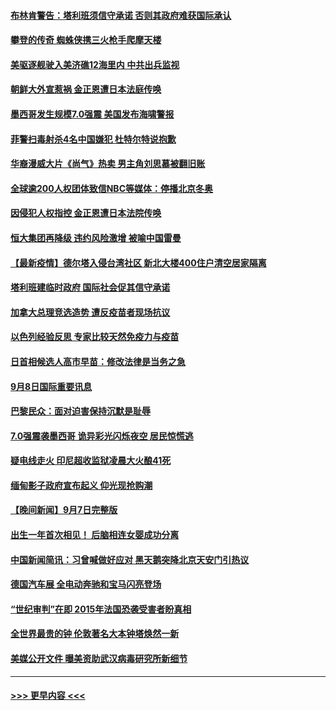 #### [布林肯警告：塔利班须信守承诺 否则其政府难获国际承认](../pages/prog202/a103211324.md?t=09090701) 
#### [攀登的传奇 蜘蛛侠携三火枪手爬摩天楼](../pages/prog202/a103211400.md?t=09090701) 
#### [美驱逐舰驶入美济礁12海里内 中共出兵监视](../pages/prog202/a103211395.md?t=09090701) 
#### [朝鲜大外宣惹祸 金正恩遭日本法庭传唤](../pages/prog202/a103211397.md?t=09090701) 
#### [墨西哥发生规模7.0强震 美国发布海啸警报](../pages/prog202/a103211385.md?t=09090701) 
#### [菲警扫毒射杀4名中国嫌犯 杜特尔特说抱歉](../pages/prog202/a103211376.md?t=09090701) 
#### [华裔漫威大片《尚气》热卖 男主角刘思慕被翻旧账](../pages/prog202/a103211353.md?t=09090701) 
#### [全球逾200人权团体致信NBC等媒体：停播北京冬奥](../pages/prog202/a103211265.md?t=09090701) 
#### [因侵犯人权指控 金正恩遭日本法院传唤](../pages/prog202/a103211079.md?t=09090701) 
#### [恒大集团再降级 违约风险激增 被喻中国雷曼](../pages/prog202/a103211152.md?t=09090701) 
#### [【最新疫情】德尔塔入侵台湾社区 新北大楼400住户清空居家隔离](../pages/prog202/a103211243.md?t=09090701) 
#### [塔利班建临时政府 国际社会促其信守承诺](../pages/prog202/a103211206.md?t=09090701) 
#### [加拿大总理竞选造势 遭反疫苗者现场抗议](../pages/prog202/a103211090.md?t=09090701) 
#### [以色列经验反思 专家比较天然免疫力与疫苗](../pages/prog202/a103211024.md?t=09090701) 
#### [日首相候选人高市早苗：修改法律是当务之急](../pages/prog202/a103211007.md?t=09090701) 
#### [9月8日国际重要讯息](../pages/prog202/a103210992.md?t=09090701) 
#### [巴黎民众：面对迫害保持沉默是耻辱](../pages/prog202/a103210943.md?t=09090701) 
#### [7.0强震袭墨西哥 诡异彩光闪烁夜空 居民惊慌逃](../pages/prog202/a103210828.md?t=09090701) 
#### [疑电线走火 印尼超收监狱凌晨大火酿41死](../pages/prog202/a103210805.md?t=09090701) 
#### [缅甸影子政府宣布起义 仰光现抢购潮](../pages/prog202/a103210512.md?t=09090701) 
#### [【晚间新闻】9月7日完整版](../pages/prog202/a103210668.md?t=09090701) 
#### [出生一年首次相见！ 后脑相连女婴成功分离](../pages/prog202/a103210138.md?t=09090701) 
#### [中国新闻简讯：习曾喊做好应对 黑天鹅突降北京天安门引热议](../pages/prog202/a103209423.md?t=09090701) 
#### [德国汽车展 全电动奔驰和宝马闪亮登场](../pages/prog202/a103210537.md?t=09090701) 
#### [“世纪审判”在即 2015年法国恐袭受害者盼真相](../pages/prog202/a103210533.md?t=09090701) 
#### [全世界最贵的钟 伦敦著名大本钟塔焕然一新](../pages/prog202/a103210516.md?t=09090701) 
#### [美媒公开文件 曝美资助武汉病毒研究所新细节](../pages/prog202/a103210139.md?t=09090701) 

----
#### [ >>> 更早内容 <<< ](../indexes/prog202-earlier.md)
